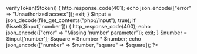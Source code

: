 <?php
require_once __DIR__ . '/../core/JwtHandler.php';

header("Content-Type: application/json");

$jwt = new JwtHandler();
$authHeader = $_SERVER['HTTP_AUTHORIZATION'] ?? '';
$token = str_replace('Bearer ', '', $authHeader);

if (!$token || !$jwt->verifyToken($token)) {
    http_response_code(401);
    echo json_encode(["error" => "Unauthorized access"]);
    exit;
}

$input = json_decode(file_get_contents("php://input"), true);
if (!isset($input['number'])) {
    http_response_code(400);
    echo json_encode(["error" => "Missing 'number' parameter"]);
    exit;
}

$number = $input['number'];
$square = $number * $number;

echo json_encode(["number" => $number, "square" => $square]);
?>